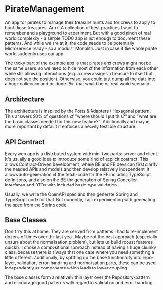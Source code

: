 # PirateManagement

An app for pirates to manage their treasure hunts and for crews to apply to hunt those treasures.
Arrrr!
A collection of best practices I want to remember and a playground to experiment.
But with a good pinch of real world complexity - a simple TODO app is not enough to document these
patterns.
And while we are at it, the code needs to be potentially Microservice ready - so a modular Monolith.
Just in case if the whole pirate world suddenly uses our app.

The tricky part of the example app is that pirates and crews might not be the same users,
so we need to hide most of the information from each other while still allowing interactions
(e.g. a crew assigns a treasure to itself but does not see the position).
Otherwise, you could just dump all the data into a huge collection and be done.
But that would be no real world scenario.

## Architecture

The architecture is inspired by the Ports & Adapters / Hexagonal pattern.
This answers 90% of questions of "where should I put this?" and "what are the basic classes needed
for this new feature?".
Additionally and maybe more important by default it enforces a heavily testable structure.

## API Contract

Every web app is a distributed system with min. two parts: server and client.
It's usually a good idea to introduce some kind of explicit contract.
This allows Contract-Driven Development, where BE and FE devs can first clarify the needed APIs and
models and then develop relatively independent.
It allows auto-generation of the fetch-code for the FE including TypeScript definitions,
and also on the BE the generation of Spring Controller-interfaces and DTOs with included basic type
validation.

Usually, we write the OpenAPI spec and then generate Spring and TypeScript code for that.
But currently, I am experimenting with generating the spec from the Spring code.

## Base Classes

Don't try this at home. They are derived from patterns I had to re-implement dozens of times over
the last year.
Maybe not the best approach (especially unsure about the normalisation problem), but lets us build
robust features quickly.
I chose a compositional approach instead of having a huge chunky class,
because there is always that one case where you need something a little different.
Additionally, by splitting up the base functionality into repo-layer, validation, error-handling and
normalisation parts,
these can be used independently as components which leads to lower coupling.

The base classes form a relatively thin layer over the Repository-pattern and encourage good
patterns with regard
to validation and error handling.

